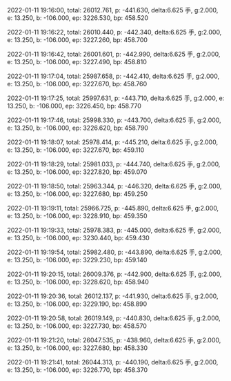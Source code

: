 2022-01-11 19:16:00, total: 26012.761, p: -441.630, delta:6.625 手, g:2.000, e: 13.250, b: -106.000, ep: 3226.530, bp: 458.520

2022-01-11 19:16:22, total: 26010.440, p: -442.340, delta:6.625 手, g:2.000, e: 13.250, b: -106.000, ep: 3227.260, bp: 458.700

2022-01-11 19:16:42, total: 26001.601, p: -442.990, delta:6.625 手, g:2.000, e: 13.250, b: -106.000, ep: 3227.490, bp: 458.810

2022-01-11 19:17:04, total: 25987.658, p: -442.410, delta:6.625 手, g:2.000, e: 13.250, b: -106.000, ep: 3227.670, bp: 458.760

2022-01-11 19:17:25, total: 25997.631, p: -443.710, delta:6.625 手, g:2.000, e: 13.250, b: -106.000, ep: 3226.450, bp: 458.770

2022-01-11 19:17:46, total: 25998.330, p: -443.700, delta:6.625 手, g:2.000, e: 13.250, b: -106.000, ep: 3226.620, bp: 458.790

2022-01-11 19:18:07, total: 25978.414, p: -445.210, delta:6.625 手, g:2.000, e: 13.250, b: -106.000, ep: 3227.670, bp: 459.110

2022-01-11 19:18:29, total: 25981.033, p: -444.740, delta:6.625 手, g:2.000, e: 13.250, b: -106.000, ep: 3227.820, bp: 459.070

2022-01-11 19:18:50, total: 25963.344, p: -446.320, delta:6.625 手, g:2.000, e: 13.250, b: -106.000, ep: 3227.680, bp: 459.250

2022-01-11 19:19:11, total: 25966.725, p: -445.890, delta:6.625 手, g:2.000, e: 13.250, b: -106.000, ep: 3228.910, bp: 459.350

2022-01-11 19:19:33, total: 25978.383, p: -445.000, delta:6.625 手, g:2.000, e: 13.250, b: -106.000, ep: 3230.440, bp: 459.430

2022-01-11 19:19:54, total: 25982.480, p: -443.890, delta:6.625 手, g:2.000, e: 13.250, b: -106.000, ep: 3229.230, bp: 459.140

2022-01-11 19:20:15, total: 26009.376, p: -442.900, delta:6.625 手, g:2.000, e: 13.250, b: -106.000, ep: 3228.620, bp: 458.940

2022-01-11 19:20:36, total: 26012.137, p: -441.930, delta:6.625 手, g:2.000, e: 13.250, b: -106.000, ep: 3229.190, bp: 458.890

2022-01-11 19:20:58, total: 26019.149, p: -440.830, delta:6.625 手, g:2.000, e: 13.250, b: -106.000, ep: 3227.730, bp: 458.570

2022-01-11 19:21:20, total: 26047.535, p: -438.960, delta:6.625 手, g:2.000, e: 13.250, b: -106.000, ep: 3227.680, bp: 458.330

2022-01-11 19:21:41, total: 26044.313, p: -440.190, delta:6.625 手, g:2.000, e: 13.250, b: -106.000, ep: 3226.770, bp: 458.370